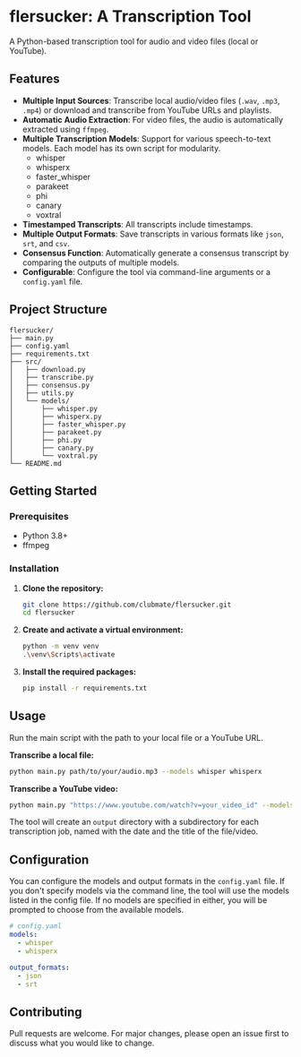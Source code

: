 # flersucker: A Transcription Tool

A Python-based transcription tool for audio and video files (local or YouTube).

## Features

- **Multiple Input Sources**: Transcribe local audio/video files (`.wav`, `.mp3`, `.mp4`) or download and transcribe from YouTube URLs and playlists.
- **Automatic Audio Extraction**: For video files, the audio is automatically extracted using `ffmpeg`.
- **Multiple Transcription Models**: Support for various speech-to-text models. Each model has its own script for modularity.
  - whisper
  - whisperx
  - faster_whisper
  - parakeet
  - phi
  - canary
  - voxtral
- **Timestamped Transcripts**: All transcripts include timestamps.
- **Multiple Output Formats**: Save transcripts in various formats like `json`, `srt`, and `csv`.
- **Consensus Function**: Automatically generate a consensus transcript by comparing the outputs of multiple models.
- **Configurable**: Configure the tool via command-line arguments or a `config.yaml` file.

## Project Structure

```
flersucker/
├── main.py
├── config.yaml
├── requirements.txt
├── src/
│   ├── download.py
│   ├── transcribe.py
│   ├── consensus.py
│   ├── utils.py
│   └── models/
│       ├── whisper.py
│       ├── whisperx.py
│       ├── faster_whisper.py
│       ├── parakeet.py
│       ├── phi.py
│       ├── canary.py
│       └── voxtral.py
└── README.md
```

## Getting Started

### Prerequisites

- Python 3.8+
- ffmpeg

### Installation

1.  **Clone the repository:**
    ```bash
    git clone https://github.com/clubmate/flersucker.git
    cd flersucker
    ```

2.  **Create and activate a virtual environment:**
    ```bash
    python -m venv venv
    .\venv\Scripts\activate
    ```

3.  **Install the required packages:**
    ```bash
    pip install -r requirements.txt
    ```

## Usage

Run the main script with the path to your local file or a YouTube URL.

**Transcribe a local file:**

```bash
python main.py path/to/your/audio.mp3 --models whisper whisperx
```

**Transcribe a YouTube video:**

```bash
python main.py "https://www.youtube.com/watch?v=your_video_id" --models whisper
```

The tool will create an `output` directory with a subdirectory for each transcription job, named with the date and the title of the file/video.

## Configuration

You can configure the models and output formats in the `config.yaml` file. If you don't specify models via the command line, the tool will use the models listed in the config file. If no models are specified in either, you will be prompted to choose from the available models.

```yaml
# config.yaml
models:
  - whisper
  - whisperx

output_formats:
  - json
  - srt
```

## Contributing

Pull requests are welcome. For major changes, please open an issue first to discuss what you would like to change.
